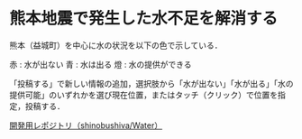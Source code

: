 # 熊本地震で発生した水不足を解消する

熊本（益城町）を中心に水の状況を以下の色で示している．
 
赤 : 水が出ない
青 : 水は出る
燈 : 水の提供ができる
 
「投稿する」で新しい情報の追加，選択肢から「水が出ない」「水が出る」「水の提供可能」のいずれかを選び現在位置，またはタッチ（クリック）で位置を指定，投稿する．

[開発用レポジトリ（shinobushiva/Water）](https://github.com/shinobushiva/Water/ "https://github.com/shinobushiva/Water/")
